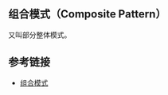 <!--
date: 2021-12-23T22:34:12+08:00
lastmod: 2021-12-23T22:34:12+08:00
-->
## 组合模式（Composite Pattern）

又叫部分整体模式。

## 参考链接

* [组合模式](https://www.runoob.com/design-pattern/composite-pattern.html)